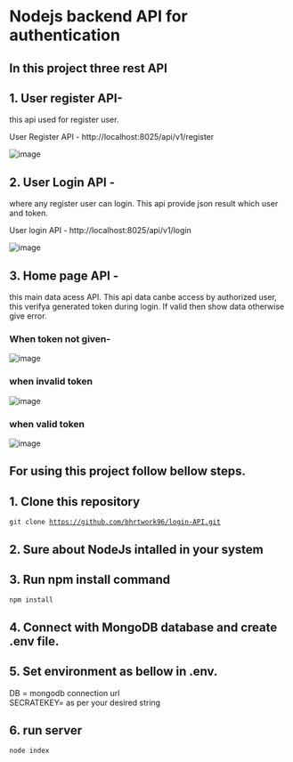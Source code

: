 # Nodejs backend API for authentication 
## In this project three rest API 

## 1. User register API- 
this api used for register user.

User Register API - http://localhost:8025/api/v1/register

![image](https://user-images.githubusercontent.com/88784869/211201012-1b7c7f5b-fb69-42a6-ae72-b1c22ecb282a.png)


## 2. User Login API -
where any register user can login. This api provide json result which user and token.

User login API - http://localhost:8025/api/v1/login

![image](https://user-images.githubusercontent.com/88784869/211201148-bb0abdce-4808-4de4-a635-9a3a8e63b06e.png)

## 3. Home page API - 
this main data acess API. This api data canbe access by authorized user, this verifya generated token during login. If valid then show data otherwise give error.

### When token not given-
![image](https://user-images.githubusercontent.com/88784869/211201500-21b766b6-6a0d-427f-bce8-335c3e59fa43.png)

###  when invalid token

![image](https://user-images.githubusercontent.com/88784869/211201538-49c1fa30-c57d-4220-a57a-1a199ca89c05.png)

### when valid token

![image](https://user-images.githubusercontent.com/88784869/211201620-a788a961-6862-4069-838b-7dde187ddda1.png)


## For using this project follow bellow steps.

## 1. Clone this repository 
<code>git clone https://github.com/bhrtwork96/login-API.git</code>

## 2. Sure about NodeJs intalled in your system

## 3. Run npm install command
<code>npm install</code>

## 4. Connect with MongoDB database and create .env file.

## 5. Set environment as bellow in .env.
  
  DB = mongodb connection url <br>
  SECRATEKEY= as per your desired string
  
## 6. run server
<code>node index</code>

